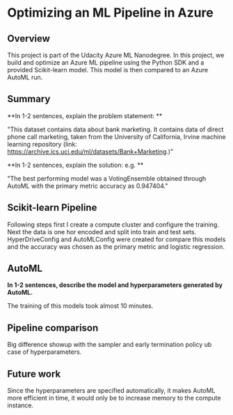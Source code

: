 # Optimizing an ML Pipeline in Azure

## Overview
This project is part of the Udacity Azure ML Nanodegree.
In this project, we build and optimize an Azure ML pipeline using the Python SDK and a provided Scikit-learn model.
This model is then compared to an Azure AutoML run.

## Summary
**In 1-2 sentences, explain the problem statement: **

"This dataset contains data about bank marketing. It contains data of direct phone call marketing, taken from the University of California, Irvine machine learning repository (link: https://archive.ics.uci.edu/ml/datasets/Bank+Marketing.)"

**In 1-2 sentences, explain the solution: e.g. **

"The best performing model was a VotingEnsemble obtained through AutoML with the primary metric accuracy as 0.947404."


## Scikit-learn Pipeline

Following steps first I create a compute cluster and configure the training. Next the data is one hor encoded and split into train and test sets. HyperDriveConfig and AutoMLConfig were created for compare this models and the accuracy was chosen as the primary metric and logistic regression.

## AutoML
**In 1-2 sentences, describe the model and hyperparameters generated by AutoML.**

The training of this models took almost 10 minutes.

## Pipeline comparison

Big difference showup with the sampler and early termination policy ub case of hyperparameters.

## Future work

Since the hyperparameters are specified automatically, it makes AutoML more efficient in time, it would only be to increase memory to the compute instance.


